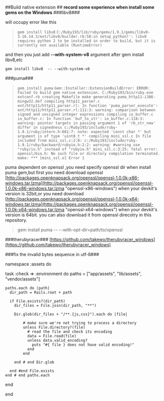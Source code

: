 ##Build native extension ##
**record some experience when install some gems on the Windows**
###libv8###

will occupy error like this
 

> `gem install libv8`
> `C:/Ruby193/lib/ruby/gems/1.9.1/gems/libv8-3.16.14.3/ext/libv8/builder.rb:58:in setup_python!': libv8 requires python 2 to be installed in order to build, but it is currently not available (RuntimeError)`


and then you just add **--with-system-v8** argument after gem install libv8,etc
>
 `gem install libv8  -- --with-system-v8`

###puma###

> `gem install puma`
> `Gem::Installer::ExtensionBuildError: ERROR: Failed to build gem native extension.
C:/Ruby193/bin/ruby.exe extconf.rb
creating Makefile
make
generating puma_http11-i386-mingw32.def
compiling http11_parser.c
ext/http11/http11_parser.rl: In function 'puma_parser_execute':
ext/http11/http11_parser.rl:111:3: warning: comparison between signed and unsigned integer expressions
compiling io_buffer.c
io_buffer.c: In function 'buf_to_str':
io_buffer.c:118:3: warning: pointer targets in passing argument 1 of 'rb_str_new' differ in signedness
c:/Ruby193/include/ruby-1.9.1/ruby/intern.h:661:7: note: expected 'const char *' but argument is of type 'uint8_t *'
compiling mini_ssl.c
In file included from mini_ssl.c:2:0:
c:/Ruby193/include/ruby-1.9.1/ruby/backward/rubyio.h:2:2: warning: #warning use "ruby/io.h" instead of "rubyio.h"
mini_ssl.c:3:25: fatal error: openssl/bio.h: No such file or directory
compilation terminated.
make: *** [mini_ssl.o] Error 1`

puma dependent on openssl ,you need specify openssl dir when install puma gem,but first you need download openssl [http://packages.openknapsack.org/openssl/openssl-1.0.0k-x86-windows.tar.lzma](http://packages.openknapsack.org/openssl/openssl-1.0.0k-x86-windows.tar.lzma "openssl-x86-windows") when your devkit's version is 32bit,or you need download [http://packages.openknapsack.org/openssl/openssl-1.0.0k-x64-windows.tar.lzma](http://packages.openknapsack.org/openssl/openssl-1.0.0k-x64-windows.tar.lzma "openssl-x64-windows") when your devkit's version is 64bit. you can also download it from openssl direcotry in this repository.
> gem install puma -- --with-opt-dir=path/to/openssl

###therubyracer###
[https://github.com/takewo/therubyracer_windows](https://github.com/takewo/therubyracer_windows)



###fix the invalid bytes sequence in utf-8###

namespace :assets do
  
  task  :check => :environment do
    paths = ["app/assets", "lib/assets", "vendor/assets"]
    
    paths.each do |path|
      dir_path = Rails.root + path
      
      if File.exists?(dir_path)
        dir_files = File.join(dir_path, "**")
        
        Dir.glob(dir_files + "/**.{js,css}").each do |file|
        
            # make sure we're not trying to process a directory
            unless File.directory?(file)
              # read the file and check its encoding
              data = File.read(file)              
              unless data.valid_encoding?
                puts "#{ file } does not have valid encoding!"
              end
            end
        
        end # end Dir.glob
        
      end #end File.exists
    end # end paths.each
    
  end
  
end


